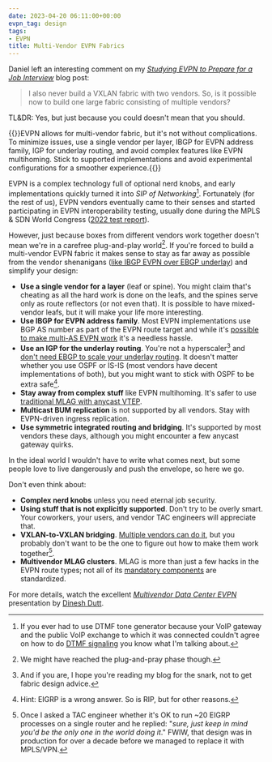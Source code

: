 ```yaml
---
date: 2023-04-20 06:11:00+00:00
evpn_tag: design
tags:
- EVPN
title: Multi-Vendor EVPN Fabrics
---
```

Daniel left an interesting comment on my _[Studying EVPN to Prepare for a Job Interview](/2023/03/evpn-job-interview.html)_ blog post:

> I also never build a VXLAN fabric with two vendors. So, is it possible now to build one large fabric consisting of multiple vendors?

TL&DR: Yes, but just because you could doesn't mean that you should.
<!--more-->
{{<tldr model="ChatGPT GPT-4">}}EVPN allows for multi-vendor fabric, but it's not without complications. To minimize issues, use a single vendor per layer, IBGP for EVPN address family, IGP for underlay routing, and avoid complex features like EVPN multihoming. Stick to supported implementations and avoid experimental configurations for a smoother experience.{{</tldr>}}

EVPN is a complex technology full of optional nerd knobs, and early implementations quickly turned it into _SIP of Networking_[^SN]. Fortunately (for the rest of us), EVPN vendors eventually came to their senses and started participating in EVPN interoperability testing, usually done during the MPLS & SDN World Congress ([2022 test report](https://eantc.de/fileadmin/eantc/downloads/events/2022/EANTC-InteropTest2022-TestReport.pdf)).

However, just because boxes from different vendors work together doesn't mean we're in a carefree plug-and-play world[^PP]. If you're forced to build a multi-vendor EVPN fabric it makes sense to stay as far away as possible from the vendor shenanigans ([like IBGP EVPN over EBGP underlay](https://www.ipspace.net/Data_Center_BGP/BGP_in_EVPN-Based_Data_Center_Fabrics)) and simplify your design:

* **Use a single vendor for a layer** (leaf or spine). You might claim that's cheating as all the hard work is done on the leafs, and the spines serve only as route reflectors (or not even that). It is possible to have mixed-vendor leafs, but it will make your life more interesting.
* **Use IBGP for EVPN address family**. Most EVPN implementations use BGP AS number as part of the EVPN route target and while it's [possible to make multi-AS EVPN work](https://www.ipspace.net/Data_Center_BGP/EVPN_Route_Target_Considerations) it's a needless hassle.
* **Use an IGP for the underlay routing**. You're not a hyperscaler[^HS] and [don't need EBGP to scale your underlay routing](/2020/02/the-evpnbgp-saga-continues.html). It doesn't matter whether you use OSPF or IS-IS (most vendors have decent implementations of both), but you might want to stick with OSPF to be extra safe[^EI].
* **Stay away from complex stuff** like EVPN multihoming. It's safer to use [traditional MLAG with anycast VTEP](/2022/09/mlag-deep-dive-vxlan-fabric.html).
* **Multicast BUM replication** is not supported by all vendors. Stay with EVPN-driven ingress replication.
* **Use symmetric integrated routing and bridging**. It's supported by most vendors these days, although you might encounter a few anycast gateway quirks.

In the ideal world I wouldn't have to write what comes next, but some people love to live dangerously and push the envelope, so here we go.

Don't even think about:

* **Complex nerd knobs** unless you need eternal job security.
* **Using stuff that is not explicitly supported**. Don't try to be overly smart. Your coworkers, your users, and vendor TAC engineers will appreciate that.
* **VXLAN-to-VXLAN bridging**. [Multiple vendors can do it](/2022/06/vxlan-bridging-dci.html), but you probably don't want to be the one to figure out how to make them work together[^FTW].
* **Multivendor MLAG clusters**. MLAG is more than just a few hacks in the EVPN route types; not all of its [mandatory components](/2022/06/mlag-deep-dive-overview.html) are standardized.

For more details, watch the excellent *[Multivendor Data Center EVPN](https://my.ipspace.net/bin/list?id=EVPN#MULTIVENDOR)* presentation by [Dinesh Dutt](https://www.ipspace.net/Author:Dinesh_Dutt).

[^SN]: If you ever had to use DTMF tone generator because your VoIP gateway and the public VoIP exchange to which it was connected couldn't agree on how to do [DTMF signaling](https://www.voip-info.org/sip-dtmf-signalling/) you know what I'm talking about.

[^HS]: And if you are, I hope you're reading my blog for the snark, not to get fabric design advice.

[^PP]: We might have reached the plug-and-pray phase though.

[^EI]: Hint: EIGRP is a wrong answer. So is RIP, but for other reasons.

[^FTW]: Once I asked a TAC engineer whether it's OK to run ~20 EIGRP processes on a single router and he replied: "_sure, just keep in mind you'd be the only one in the world doing it_." FWIW, that design was in production for over a decade before we managed to replace it with MPLS/VPN.